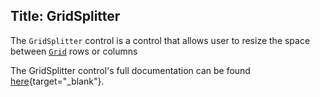 Title: GridSplitter
---
The `GridSplitter` control is a control that allows user to resize the space between [`Grid`](/docs/controls/grid) rows or columns

The GridSplitter control's full documentation can be found [here](/api/Avalonia.Controls/GridSplitter/){target="_blank"}.
